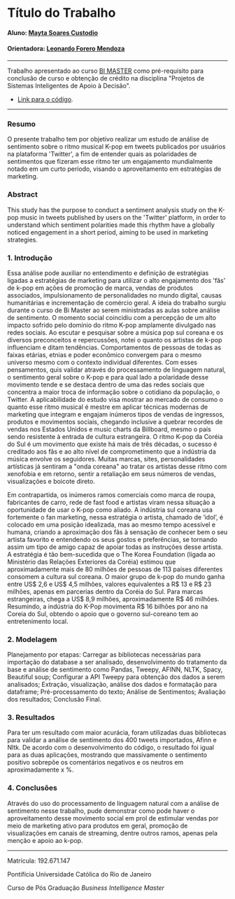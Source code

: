 <!-- antes de enviar a versão final, solicitamos que todos os comentários, colocados para orientação ao aluno, sejam removidos do arquivo -->
# Título do Trabalho

#### Aluno: [Mayta Soares Custodio](https://github.com/link_do_github)
#### Orientadora: [Leonardo Forero Mendoza](https://github.com/leofome8) 

---

Trabalho apresentado ao curso [BI MASTER](https://ica.puc-rio.ai/bi-master) como pré-requisito para conclusão de curso e obtenção de crédito na disciplina "Projetos de Sistemas Inteligentes de Apoio à Decisão".

<!-- para os links a seguir, caso os arquivos estejam no mesmo repositório que este README, não há necessidade de incluir o link completo: basta incluir o nome do arquivo, com extensão, que o GitHub completa o link corretamente -->
- [Link para o código](https://github.com/link_do_repositorio). <!-- caso não aplicável, remover esta linha -->


---

### Resumo

<!-- trocar o texto abaixo pelo resumo do trabalho, em português -->

O presente trabalho tem por objetivo realizar um estudo de análise de sentimento sobre o ritmo musical K-pop em tweets publicados por usuários na plataforma 'Twitter', a fim de entender quais as polaridades de sentimentos que fizeram esse ritmo ter um engajamento mundialmente notado em um curto período, visando o aproveitamento em estratégias de marketing. 

### Abstract <!-- Opcional! Caso não aplicável, remover esta seção -->

<!-- trocar o texto abaixo pelo resumo do trabalho, em inglês -->

This study has the purpose to conduct a sentiment analysis study on the K-pop music in tweets published by users on the 'Twitter' platform, in order to understand which sentiment polarities made this rhythm have a globally noticed engagement in a short period, aiming to be used in marketing strategies.

### 1. Introdução

Essa análise pode auxiliar no entendimento e definição de estratégias ligadas a estratégias de marketing para utilizar o alto engajamento dos 'fãs' de k-pop em ações de promoção de marca, vendas de produtos associados, impulsionamento de personalidades no mundo digital, causas humanitárias e incrementação de comércio geral.
A ideia do trabalho surgiu durante o curso de Bi Master ao serem ministradas as aulas sobre análise de sentimento. O momento social coincidiu com a percepção de um alto impacto sofrido pelo domínio do ritmo K-pop amplamente divulgado nas redes sociais. Ao escutar e pesquisar sobre a música pop sul coreana e os diversos preconceitos e repercussões, notei o quanto os artistas de k-pop influenciam e ditam tendências. Comportamentos de pessoas de todas as faixas etárias, etnias e poder econômico convergem para o mesmo universo mesmo com o contexto individual diferentes. 
Com esses pensamentos, quis validar através do processamento de linguagem natural, o sentimento geral sobre o K-pop e para qual lado a polaridade desse movimento tende e se destaca dentro de uma das redes sociais que concentra a maior troca de informação sobre o cotidiano da população, o Twitter. 
A aplicabilidade do estudo visa mostrar ao mercado de consumo o quanto esse ritmo musical é mestre em aplicar técnicas modernas de marketing que integram e engajam inúmeros tipos de vendas de ingressos, produtos e movimentos sociais, chegando inclusive a quebrar recordes de vendas nos Estados Unidos e music charts da Billboard, mesmo o país sendo resistente à entrada de cultura estrangeira.
O ritmo K-pop da Coréia do Sul é um movimento que existe há mais de três décadas, o sucesso é creditado aos fãs e ao alto nível de comprometimento que a indústria da música envolve os seguidores. Muitas marcas, sites, personalidades artísticas já sentiram a "onda coreana" ao tratar os artistas desse ritmo com xenofobia e em retorno, sentir a retaliação em seus números de vendas, visualizações e boicote direto. 

Em contrapartida, os inúmeros ramos comerciais como marca de roupa, fabricantes de carro, rede de fast food e artistas viram nessa situação a oportunidade de usar o K-pop como aliado. A indústria sul coreana usa fortemente o fan marketing, nessa estratégia o artista, chamado de ‘idol’, é colocado em uma posição idealizada, mas ao mesmo tempo acessível e humana, criando a aproximação dos fãs à sensação de conhecer bem o seu artista favorito e entendendo os seus gostos e preferências, se tornando assim um tipo de amigo capaz de apoiar todas as instruções desse artista.
A estratégia é tão bem-sucedida que o The Korea Foundation (ligada ao Ministério das Relações Exteriores da Coréia) estimou que aproximadamente mais de 80 milhões de pessoas de 113 países diferentes consomem a cultura sul coreana. O maior grupo de k-pop do mundo ganha entre US$ 2,6 e US$ 4,5 milhões, valores equivalentes a R$ 13 e R$ 23 milhões, apenas em parcerias dentro da Coréia do Sul. Para marcas estrangeiras, chega a US$ 8,9 milhões, aproximadamente R$ 46 milhões. Resumindo, a indústria do K-Pop movimenta R$ 16 bilhões por ano na Coreia do Sul, obtendo o apoio que o governo sul-coreano tem ao entretenimento local. 


### 2. Modelagem

Planejamento por etapas:
Carregar as bibliotecas necessárias para importação do database a ser analisado,  desenvolvimento do tratamento da base e análise de sentimento como Pandas, Tweepy, AFINN, NLTK, Spacy, Beautiful soup;
Configurar a API Tweepy para obtenção dos dados a serem analisados;
Extração, visualização, análise dos dados e formatação para dataframe;
Pré-processamento do texto;
Análise de Sentimentos;
Avaliação dos resultados;
Conclusão Final.


### 3. Resultados

Para ter um resultado com maior acurácia, foram utilizadas duas bibliotecas para validar a análise de sentimento dos 400 tweets importados, Afinn e Nltk. De acordo com o desenvolvimento do código, o resultado foi igual para as duas aplicações, mostrando que massivamente o sentimento positivo sobrepõe os comentários negativos e os neutros em aproximadamente x %. 

### 4. Conclusões

Através do uso do processamento de linguagem natural com a análise de sentimento nesse trabalho, pude demonstrar como pode haver o aproveitamento desse movimento social em prol de estimular vendas por meio de marketing ativo para produtos em geral, promoção de visualizações em canais de streaming, dentre outros ramos, apenas pela menção e apoio ao k-pop.

---

Matrícula: 192.671.147

Pontifícia Universidade Católica do Rio de Janeiro

Curso de Pós Graduação *Business Intelligence Master*
